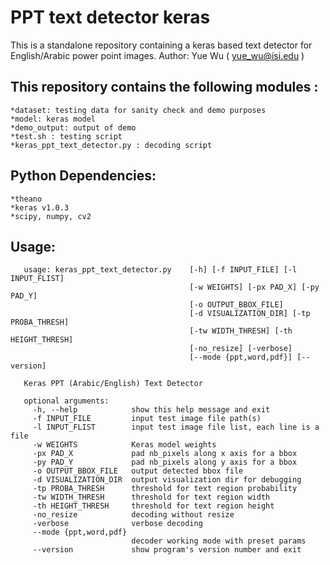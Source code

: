 # PPT text detector keras
This is a standalone repository containing a keras based text detector for English/Arabic power point images. 
Author: Yue Wu ( yue_wu@isi.edu )

## This repository contains the following modules :
    *dataset: testing data for sanity check and demo purposes
    *model: keras model
    *demo_output: output of demo
    *test.sh : testing script
    *keras_ppt_text_detector.py : decoding script 

## Python Dependencies:
    *theano
    *keras v1.0.3
    *scipy, numpy, cv2
    
## Usage:
```
   usage: keras_ppt_text_detector.py    [-h] [-f INPUT_FILE] [-l INPUT_FLIST]
                                        [-w WEIGHTS] [-px PAD_X] [-py PAD_Y]
                                        [-o OUTPUT_BBOX_FILE]
                                        [-d VISUALIZATION_DIR] [-tp PROBA_THRESH]
                                        [-tw WIDTH_THRESH] [-th HEIGHT_THRESH]
                                        [-no_resize] [-verbose]
                                        [--mode {ppt,word,pdf}] [--version]
   
   Keras PPT (Arabic/English) Text Detector
   
   optional arguments:
     -h, --help            show this help message and exit
     -f INPUT_FILE         input test image file path(s)
     -l INPUT_FLIST        input test image file list, each line is a file
     -w WEIGHTS            Keras model weights
     -px PAD_X             pad nb_pixels along x axis for a bbox
     -py PAD_Y             pad nb_pixels along y axis for a bbox
     -o OUTPUT_BBOX_FILE   output detected bbox file
     -d VISUALIZATION_DIR  output visualization dir for debugging
     -tp PROBA_THRESH      threshold for text region probability
     -tw WIDTH_THRESH      threshold for text region width
     -th HEIGHT_THRESH     threshold for text region height
     -no_resize            decoding without resize
     -verbose              verbose decoding
     --mode {ppt,word,pdf}
                           decoder working mode with preset params
     --version             show program's version number and exit
```
